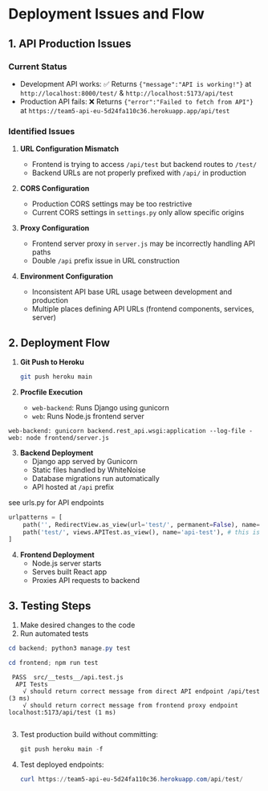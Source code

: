 # Deployment Issues and Flow

## 1. API Production Issues

### Current Status
- Development API works: ✅ Returns `{"message":"API is working!"}` at `http://localhost:8000/test/` & `http://localhost:5173/api/test`
- Production API fails: ❌ Returns `{"error":"Failed to fetch from API"}` at `https://team5-api-eu-5d24fa110c36.herokuapp.app/api/test`

### Identified Issues

1. **URL Configuration Mismatch**
   - Frontend is trying to access `/api/test` but backend routes to `/test/`
   - Backend URLs are not properly prefixed with `/api/` in production

2. **CORS Configuration**
   - Production CORS settings may be too restrictive
   - Current CORS settings in `settings.py` only allow specific origins

3. **Proxy Configuration**
   - Frontend server proxy in `server.js` may be incorrectly handling API paths
   - Double `/api` prefix issue in URL construction

4. **Environment Configuration**
   - Inconsistent API base URL usage between development and production
   - Multiple places defining API URLs (frontend components, services, server)

## 2. Deployment Flow

1. **Git Push to Heroku**
   ```bash
   git push heroku main
   ```

2. **Procfile Execution**
   - `web-backend`: Runs Django using gunicorn
   - `web`: Runs Node.js frontend server

```
web-backend: gunicorn backend.rest_api.wsgi:application --log-file -
web: node frontend/server.js
```

3. **Backend Deployment**
   - Django app served by Gunicorn
   - Static files handled by WhiteNoise
   - Database migrations run automatically
   - API hosted at `/api` prefix

see urls.py for API endpoints

```py
urlpatterns = [
    path('', RedirectView.as_view(url='test/', permanent=False), name='index'),
    path('test/', views.APITest.as_view(), name='api-test'), # this is the API endpoint
]
```

4. **Frontend Deployment**
   - Node.js server starts
   - Serves built React app
   - Proxies API requests to backend

## 3. Testing Steps

1. Make desired changes to the code
2. Run automated tests

```powershell
cd backend; python3 manage.py test
```

```powershell
cd frontend; npm run test
```

```
 PASS  src/__tests__/api.test.js
  API Tests
    √ should return correct message from direct API endpoint /api/test (3 ms)
    √ should return correct message from frontend proxy endpoint localhost:5173/api/test (1 ms)


```

3. Test production build without committing:
   ```powershell
   git push heroku main -f
   ```


4. Test deployed endpoints:
   ```powershell
   curl https://team5-api-eu-5d24fa110c36.herokuapp.com/api/test/
   ```